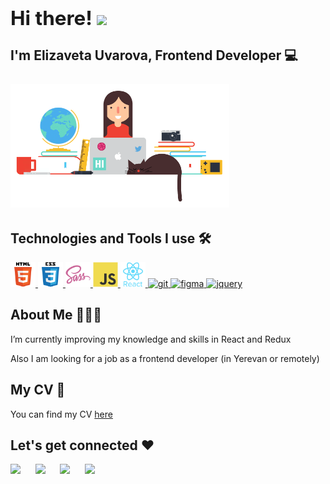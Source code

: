 <h2 align="left">
 <div>
    <h2>Hi there! <img src="https://media.giphy.com/media/mGcNjsfWAjY5AEZNw6/giphy.gif" width="50"></h2>
    I'm Elizaveta Uvarova, Frontend Developer 💻
    <br>
    <br>
    <img src="./coder.gif" alt="Coder" width="350">
 </div>
</h2> 
<h2 align="left">Technologies and Tools I use 🛠</h2>
<p align="left">
    <a href="https://www.w3.org/html/" target="_blank"> <img src="https://raw.githubusercontent.com/devicons/devicon/master/icons/html5/html5-original-wordmark.svg" alt="html5" width="40" height="40"/> </a>
    <a href="https://www.w3schools.com/css/" target="_blank"> <img src="https://raw.githubusercontent.com/devicons/devicon/master/icons/css3/css3-original-wordmark.svg" alt="css3" width="40" height="40"/> </a>
    <a href="https://sass-lang.com" target="_blank"> <img src="https://raw.githubusercontent.com/devicons/devicon/master/icons/sass/sass-original.svg" alt="sass" width="40" height="40"/> </a>
    <a href="https://developer.mozilla.org/en-US/docs/Web/JavaScript" target="_blank"> <img src="https://raw.githubusercontent.com/devicons/devicon/master/icons/javascript/javascript-original.svg" alt="javascript" width="40" height="40"/> </a>
    <a href="https://reactjs.org/" target="_blank"> <img src="https://raw.githubusercontent.com/devicons/devicon/master/icons/react/react-original-wordmark.svg" alt="react" width="40" height="40"/> </a>
    <a href="https://git-scm.com/" target="_blank"> <img src="https://www.vectorlogo.zone/logos/git-scm/git-scm-icon.svg" alt="git" width="40" height="40"/> </a>
    <a href="https://www.figma.com/design/" target="_blank"> <img src="https://www.vectorlogo.zone/logos/figma/figma-icon.svg" alt="figma" width="40" height="40"/> </a>
    <a href="https://jquery.com/" target="_blank"> <img src="https://raw.githubusercontent.com/vorillaz/devicons/master/!SVG/jquery_logo.svg" alt="jquery" width="40" height="40"/> </a>
    </p>

<h2 align="left">About Me 👨🏻‍💻</h2>

<p>I’m currently improving my knowledge and skills in React and Redux</p>
<p>Also I am looking for a job as a frontend developer (in Yerevan or remotely)</p>

<h2 align="left">My CV 📄</h2>

<p>You can find my CV <a  href="./CV.pdf">here</a></p>

<h2 align="left">Let's get connected ❤️</h2>

<a href="mailto:uvarovaes2002@gmail.com" target="_blank"><img height="30" src="https://www.vectorlogo.zone/logos/gmail/gmail-icon.svg"></a>&nbsp;&nbsp;&nbsp;&nbsp;&nbsp;
<a href="https://www.linkedin.com/in/elizaveta-uvarova42/" target="_blank"><img height="30" src="https://www.vectorlogo.zone/logos/linkedin/linkedin-icon.svg"></a>&nbsp;&nbsp;&nbsp;&nbsp;&nbsp;
<a href="https://www.instagram.com/_elizabethuv_/" target="_blank"><img height="30" src="https://www.vectorlogo.zone/logos/instagram/instagram-icon.svg"></a>&nbsp;&nbsp;&nbsp;&nbsp;&nbsp;
<a href="https://www.figma.com/@elizavetauv" target="_blank"><img height="30" src="https://www.vectorlogo.zone/logos/figma/figma-icon.svg"></a>
